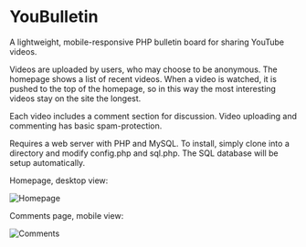 # YouBulletin
A lightweight, mobile-responsive PHP bulletin board for sharing YouTube videos.

Videos are uploaded by users, who may choose to be anonymous. The homepage shows a list of recent videos. When a video is watched, it is pushed to the top of the homepage, so in this way the most interesting videos stay on the site the longest.

Each video includes a comment section for discussion. Video uploading and commenting has basic spam-protection.

Requires a web server with PHP and MySQL. To install, simply clone into a directory and modify config.php and sql.php. The SQL database will be setup automatically.

Homepage, desktop view:

![Homepage](http://i.imgur.com/JeDn1o7.png)

Comments page, mobile view:

![Comments](http://i.imgur.com/0a7ZxsV.png)

